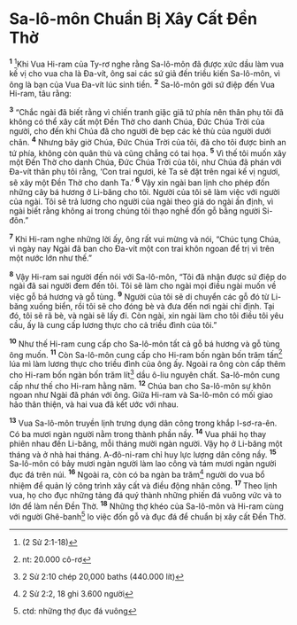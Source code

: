 # Sa-lô-môn Chuẩn Bị Xây Cất Ðền Thờ
<sup><b>1</b></sup> [^1*]Khi Vua Hi-ram của Ty-rơ nghe rằng Sa-lô-môn đã được xức dầu làm vua kế vị cho vua cha là Ða-vít, ông sai các sứ giả đến triều kiến Sa-lô-môn, vì ông là bạn của Vua Ða-vít lúc sinh tiền. <sup><b>2</b></sup> Sa-lô-môn gởi sứ điệp đến Vua Hi-ram, tâu rằng:

<sup><b>3</b></sup> “Chắc ngài đã biết rằng vì chiến tranh giặc giã tứ phía nên thân phụ tôi đã không có thể xây cất một Ðền Thờ cho danh Chúa, Ðức Chúa Trời của người, cho đến khi Chúa đã cho người đè bẹp các kẻ thù của người dưới chân. <sup><b>4</b></sup> Nhưng bây giờ Chúa, Ðức Chúa Trời của tôi, đã cho tôi được bình an tứ phía, không còn quân thù và cũng chẳng có tai họa. <sup><b>5</b></sup> Vì thế tôi muốn xây một Ðền Thờ cho danh Chúa, Ðức Chúa Trời của tôi, như Chúa đã phán với Ða-vít thân phụ tôi rằng, ‘Con trai ngươi, kẻ Ta sẽ đặt trên ngai kế vị ngươi, sẽ xây một Ðền Thờ cho danh Ta.’ <sup><b>6</b></sup> Vậy xin ngài ban lịnh cho phép đốn những cây bá hương ở Li-băng cho tôi. Người của tôi sẽ làm việc với người của ngài. Tôi sẽ trả lương cho người của ngài theo giá do ngài ấn định, vì ngài biết rằng không ai trong chúng tôi thạo nghề đốn gỗ bằng người Si-đôn.”

<sup><b>7</b></sup> Khi Hi-ram nghe những lời ấy, ông rất vui mừng và nói, “Chúc tụng Chúa, vì ngày nay Ngài đã ban cho Ða-vít một con trai khôn ngoan để trị vì trên một nước lớn như thế.”

<sup><b>8</b></sup> Vậy Hi-ram sai người đến nói với Sa-lô-môn, “Tôi đã nhận được sứ điệp do ngài đã sai người đem đến tôi. Tôi sẽ làm cho ngài mọi điều ngài muốn về việc gỗ bá hương và gỗ tùng. <sup><b>9</b></sup> Người của tôi sẽ di chuyển các gỗ đó từ Li-băng xuống biển, rồi tôi sẽ cho đóng bè và đưa đến nơi ngài chỉ định. Tại đó, tôi sẽ rã bè, và ngài sẽ lấy đi. Còn ngài, xin ngài làm cho tôi điều tôi yêu cầu, ấy là cung cấp lương thực cho cả triều đình của tôi.”

<sup><b>10</b></sup> Như thế Hi-ram cung cấp cho Sa-lô-môn tất cả gỗ bá hương và gỗ tùng ông muốn. <sup><b>11</b></sup> Còn Sa-lô-môn cung cấp cho Hi-ram bốn ngàn bốn trăm tấn[^1] lúa mì làm lương thực cho triều đình của ông ấy. Ngoài ra ông còn cấp thêm cho Hi-ram bốn ngàn bốn trăm lít[^2] dầu ô-liu nguyên chất. Sa-lô-môn cung cấp như thế cho Hi-ram hằng năm. <sup><b>12</b></sup> Chúa ban cho Sa-lô-môn sự khôn ngoan như Ngài đã phán với ông. Giữa Hi-ram và Sa-lô-môn có mối giao hảo thân thiện, và hai vua đã kết ước với nhau.

<sup><b>13</b></sup> Vua Sa-lô-môn truyền lịnh trưng dụng dân công trong khắp I-sơ-ra-ên. Có ba mươi ngàn người nằm trong thành phần nầy. <sup><b>14</b></sup> Vua phái họ thay phiên nhau đến Li-băng, mỗi tháng mười ngàn người. Vậy họ ở Li-băng một tháng và ở nhà hai tháng. A-đô-ni-ram chỉ huy lực lượng dân công nầy. <sup><b>15</b></sup> Sa-lô-môn có bảy mươi ngàn người làm lao công và tám mươi ngàn người đục đá trên núi. <sup><b>16</b></sup> Ngoài ra, còn có ba ngàn ba trăm[^3] người do vua bổ nhiệm để quản lý công trình xây cất và điều động nhân công. <sup><b>17</b></sup> Theo lịnh vua, họ cho đục những tảng đá quý thành những phiến đá vuông vức và to lớn để làm nền Ðền Thờ. <sup><b>18</b></sup> Những thợ khéo của Sa-lô-môn và Hi-ram cùng với người Ghê-banh[^4] lo việc đốn gỗ và đục đá để chuẩn bị xây cất Ðền Thờ.

[^1]: nt: 20.000 cô-rơ
[^2]: 2 Sử 2:10 chép 20,000 baths (440.000 lít)
[^3]: 2 Sử 2:2, 18 ghi 3.600 người
[^4]: ctd: những thợ đục đá vuông
[^1*]: (2 Sử 2:1-18)
